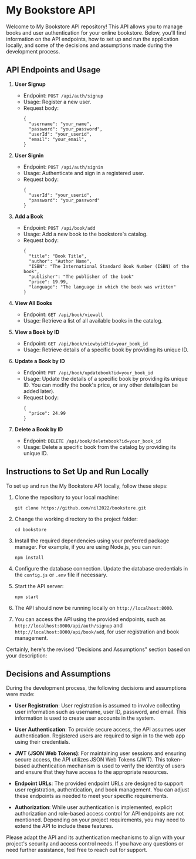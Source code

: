 # My Bookstore API

Welcome to My Bookstore API repository! This API allows you to manage books and user authentication for your online bookstore. Below, you'll find information on the API endpoints, how to set up and run the application locally, and some of the decisions and assumptions made during the development process.

## API Endpoints and Usage

1. **User Signup**
   - Endpoint: `POST /api/auth/signup`
   - Usage: Register a new user.
   - Request body: 
     ```
     {
       "username": "your_name",
       "password": "your_password",
       "userId": "your_userid",
       "email": "your_email",
     }
     ```

2. **User Signin**
   - Endpoint: `POST /api/auth/signin`
   - Usage: Authenticate and sign in a registered user.
   - Request body:
     ```
     {
       "userId": "your_userid",
       "password": "your_password"
     }
     ```

3. **Add a Book**
   - Endpoint: `POST /api/book/add`
   - Usage: Add a new book to the bookstore's catalog.
   - Request body:
     ```
     {
       "title": "Book Title",
       "author": "Author Name",
       "ISBN": "The International Standard Book Number (ISBN) of the book",
       "publisher": "The publisher of the book"
       "price": 19.99,
       "language": "The language in which the book was written"
     }
     ```

4. **View All Books**
   - Endpoint: `GET /api/book/viewall`
   - Usage: Retrieve a list of all available books in the catalog.

5. **View a Book by ID**
   - Endpoint: `GET /api/book/viewbyid?id=your_book_id`
   - Usage: Retrieve details of a specific book by providing its unique ID.

6. **Update a Book by ID**
   - Endpoint: `PUT /api/book/updatebook?id=your_book_id`
   - Usage: Update the details of a specific book by providing its unique ID. You can modify the book's price, or any other details(can be added later).
   - Request body:
     ```
     {
       "price": 24.99
     }
     ```

7. **Delete a Book by ID**
   - Endpoint: `DELETE /api/book/deletebook?id=your_book_id`
   - Usage: Delete a specific book from the catalog by providing its unique ID.

## Instructions to Set Up and Run Locally

To set up and run the My Bookstore API locally, follow these steps:

1. Clone the repository to your local machine:

   ```
   git clone https://github.com/nil2022/bookstore.git
   ```

2. Change the working directory to the project folder:

   ```
   cd bookstore
   ```

3. Install the required dependencies using your preferred package manager. For example, if you are using Node.js, you can run:

   ```
   npm install
   ```

4. Configure the database connection. Update the database credentials in the `config.js` or `.env` file if necessary.

5. Start the API server:

   ```
   npm start
   ```

6. The API should now be running locally on `http://localhost:8000`.

7. You can access the API using the provided endpoints, such as `http://localhost:8000/api/auth/signup` and `http://localhost:8000/api/book/add`, for user registration and book management.

Certainly, here's the revised "Decisions and Assumptions" section based on your description:

## Decisions and Assumptions

During the development process, the following decisions and assumptions were made:

- **User Registration**: User registration is assumed to involve collecting user information such as username, user ID, password, and email. This information is used to create user accounts in the system.

- **User Authentication**: To provide secure access, the API assumes user authentication. Registered users are required to sign in to the web app using their credentials.

- **JWT (JSON Web Tokens)**: For maintaining user sessions and ensuring secure access, the API utilizes JSON Web Tokens (JWT). This token-based authentication mechanism is used to verify the identity of users and ensure that they have access to the appropriate resources.

- **Endpoint URLs**: The provided endpoint URLs are designed to support user registration, authentication, and book management. You can adjust these endpoints as needed to meet your specific requirements.

- **Authorization**: While user authentication is implemented, explicit authorization and role-based access control for API endpoints are not mentioned. Depending on your project requirements, you may need to extend the API to include these features.

Please adapt the API and its authentication mechanisms to align with your project's security and access control needs. If you have any questions or need further assistance, feel free to reach out for support.